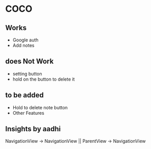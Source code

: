 # COCO

## Works
- Google auth
- Add notes

## does Not Work
- setting button
- hold on the button to delete it 

## to be added
- Hold to delete note button
- Other Features



## Insights by aadhi

NavigationView -> NavigationView || ParentView -> NavigationView

 

